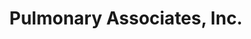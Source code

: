 ---
title: "Pulmonary Associates, Inc."
url: /romney/pulmonary-associates-inc/
shop: Sanitätshaus
---